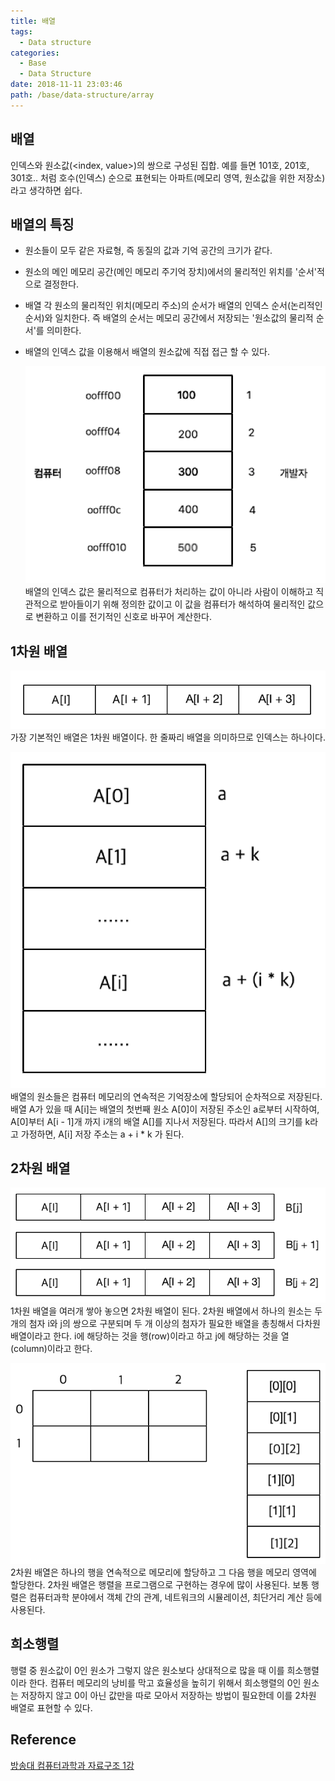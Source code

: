 ```yaml
---
title: 배열
tags:
  - Data structure
categories:
  - Base
  - Data Structure
date: 2018-11-11 23:03:46
path: /base/data-structure/array
---
```


## 배열

인덱스와 원소값(<index, value>)의 쌍으로 구성된 집합.
예를 들면 101호, 201호, 301호.. 처럼 호수(인덱스) 순으로 표현되는 아파트(메모리 영역, 원소값을 위한 저장소)라고 생각하면 쉽다.

## 배열의 특징

- 원소들이 모두 같은 자료형, 즉 동질의 값과 기억 공간의 크기가 같다.
- 원소의 메인 메모리 공간(메인 메모리 주기억 장치)에서의 물리적인 위치를 '순서'적으로 결정한다.
- 배열 각 원소의 물리적인 위치(메모리 주소)의 순서가 배열의 인덱스 순서(논리적인 순서)와 일치한다. 즉 배열의 순서는 메모리 공간에서 저장되는 '원소값의 물리적 순서'를 의미한다.
- 배열의 인덱스 값을 이용해서 배열의 원소값에 직접 접근 할 수 있다.

  ![메모리 할당과 메모리 주소](/images/base/data-structure-array-01.png)
  배열의 인덱스 값은 물리적으로 컴퓨터가 처리하는 값이 아니라 사람이 이해하고 직관적으로 받아들이기 위해 정의한 값이고 이 값을 컴퓨터가 해석하여 물리적인 값으로 변환하고 이를 전기적인 신호로 바꾸어 계산한다.

## 1차원 배열

![1차원 배열](/images/base/data-structure-array-02.png)
가장 기본적인 배열은 1차원 배열이다. 한 줄짜리 배열을 의미하므로 인덱스는 하나이다.

![1차원 배열](/images/base/data-structure-array-03.png)
배열의 원소들은 컴퓨터 메모리의 연속적은 기억장소에 할당되어 순차적으로 저장된다. 배열 A가 있을 때 A[i]는 배열의 첫번째 원소 A[0]이 저장된 주소인 a로부터 시작하여, A[0]부터 A[i - 1]개 까지 i개의 배열 A[]를 지나서 저장된다. 따라서 A[]의 크기를 k라고 가정하면, A[i] 저장 주소는 a + i \* k 가 된다.

## 2차원 배열

![2차원 배열](/images/base/data-structure-array-04.png)
1차원 배열을 여러개 쌓아 놓으면 2차원 배열이 된다.
2차원 배열에서 하나의 원소는 두 개의 첨자 i와 j의 쌍으로 구분되며 두 개 이상의 첨자가 필요한 배열을 총칭해서 다차원 배열이라고 한다. i에 해당하는 것을 행(row)이라고 하고 j에 해당하는 것을 열(column)이라고 한다.

![2차원 배열](/images/base/data-structure-array-05.png)
2차원 배열은 하나의 행을 연속적으로 메모리에 할당하고 그 다음 행을 메모리 영역에 할당한다.
2차원 배열은 행렬을 프로그램으로 구현하는 경우에 많이 사용된다. 보통 행렬은 컴퓨터과학 분야에서 객체 간의 관계, 네트워크의 시뮬레이션, 최단거리 계산 등에 사용된다.

## 희소행렬

행렬 중 원소값이 0인 원소가 그렇지 않은 원소보다 상대적으로 많을 때 이를 희소행렬이라 한다. 컴퓨터 메모리의 낭비를 막고 효율성을 높히기 위해서 희소행렬의 0인 원소는 저장하지 않고 0이 아닌 값만을 따로 모아서 저장하는 방법이 필요한데 이를 2차원 배열로 표현할 수 있다.

## Reference

[방송대 컴퓨터과학과 자료구조 1강](http://press.knou.ac.kr/goods/textBookView.do?condCmdtCode=9788920025679&condLscValue=001&condYr=&condSmst=)
